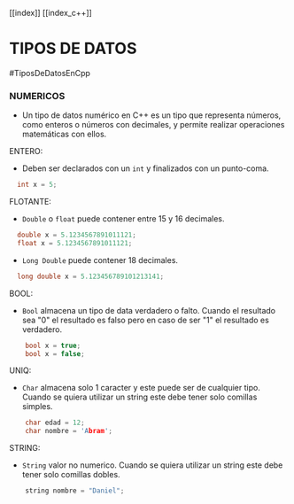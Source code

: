 [[index]]
[[index_c++]]

# TIPOS DE DATOS
#TiposDeDatosEnCpp
### NUMERICOS
- Un tipo de datos numérico en C++ es un tipo que representa números, como enteros o números con decimales, y permite realizar operaciones matemáticas con ellos.

ENTERO: 
- Deben ser declarados con un `int` y finalizados con un punto-coma.
```c++
  int x = 5;
```
FLOTANTE:
- `Double` o `float` puede contener entre 15 y 16 decimales.
```c++
  double x = 5.1234567891011121;
  float x = 5.1234567891011121;
```
- `Long Double` puede contener 18 decimales.
```c++
  long double x = 5.123456789101213141;
```
BOOL:
- `Bool` almacena un tipo de data verdadero o falto. Cuando el resultado sea "0" el resultado es falso pero en caso de ser "1" el resultado es verdadero.
```c++
	bool x = true;
	bool x = false;
```
UNIQ:
- `Char` almacena solo 1 caracter y este puede ser de cualquier tipo. Cuando se quiera utilizar un string este debe tener solo comillas simples.
```c++
	char edad = 12;
	char nombre = 'Abram';
```
STRING:
- `String` valor no numerico. Cuando se quiera utilizar un string este debe tener solo comillas dobles.
```c++
	string nombre = "Daniel";
```











